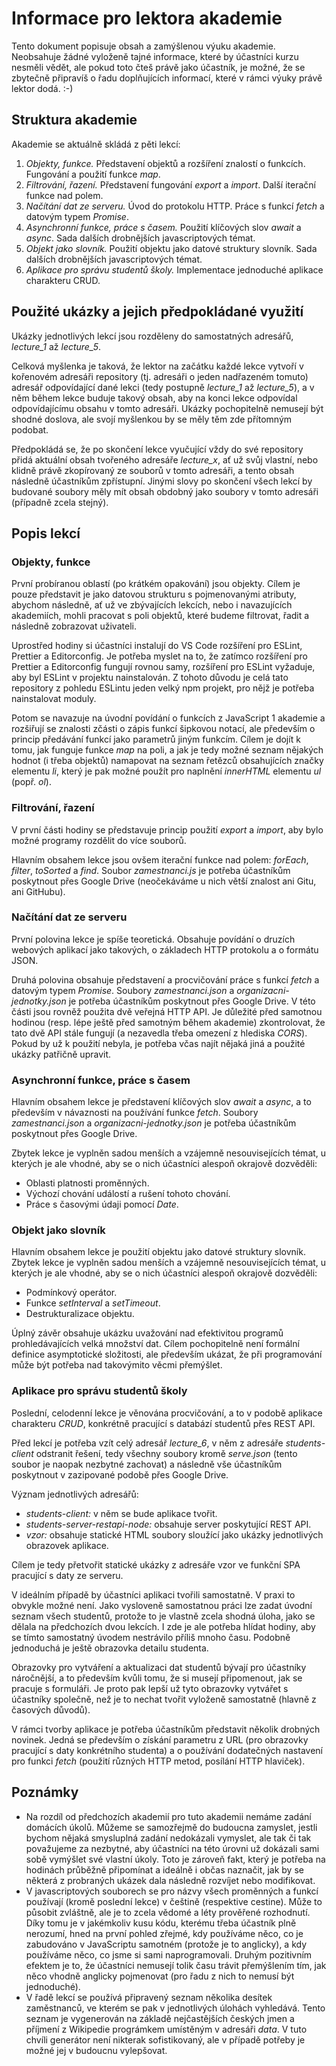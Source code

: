 # Informace pro lektora akademie

Tento dokument popisuje obsah a zamýšlenou výuku akademie. Neobsahuje žádné vyloženě tajné informace, které by
účastníci kurzu nesměli vědět, ale pokud toto čteš právě jako účastník, je možné, že se zbytečně připravíš o řadu
doplňujících informací, které v rámci výuky právě lektor dodá. :-)

## Struktura akademie

Akademie se aktuálně skládá z pěti lekcí:

1. _Objekty, funkce._ Představení objektů a rozšíření znalostí o funkcích. Fungování a použití funkce _map_.
1. _Filtrování, řazení._ Představení fungování _export_ a _import_. Další iterační funkce nad polem.
1. _Načítání dat ze serveru._ Úvod do protokolu HTTP. Práce s funkcí _fetch_ a datovým typem _Promise_.
1. _Asynchronní funkce, práce s časem._ Použití klíčových slov _await_ a _async_. Sada dalších drobnějších
  javascriptových témat.
1. _Objekt jako slovník._ Použití objektu jako datové struktury slovník. Sada dalších drobnějších javascriptových témat.
1. _Aplikace pro správu studentů školy._ Implementace jednoduché aplikace charakteru CRUD.

## Použité ukázky a jejich předpokládané využití

Ukázky jednotlivých lekcí jsou rozděleny do samostatných adresářů, _lecture\_1_ až _lecture\_5_.

Celková myšlenka je taková, že lektor na začátku každé lekce vytvoří v kořenovém adresáři repository (tj. adresáři o
jeden nadřazeném tomuto) adresář odpovídající dané lekci (tedy postupně _lecture\_1_ až _lecture\_5_), a v něm během
lekce buduje takový obsah, aby na konci lekce odpovídal odpovídajícímu obsahu v tomto adresáři. Ukázky pochopitelně
nemusejí být shodné doslova, ale svojí myšlenkou by se měly těm zde přítomným podobat.

Předpokládá se, že po skončení lekce vyučující vždy do své repository přidá aktuální obsah tvořeného adresáře
_lecture\_x_, ať už svůj vlastní, nebo klidně právě zkopírovaný ze souborů v tomto adresáři, a tento obsah následně
účastníkům zpřístupní. Jinými slovy po skončení všech lekcí by budované soubory měly mít obsah obdobný jako soubory v
tomto adresáři (případně zcela stejný).

## Popis lekcí

### Objekty, funkce

První probíranou oblastí (po krátkém opakování) jsou objekty. Cílem je pouze představit je jako datovou strukturu s
pojmenovanými atributy, abychom následně, ať už ve zbývajících lekcích, nebo i navazujících akademiích, mohli
pracovat s poli objektů, které budeme filtrovat, řadit a následně zobrazovat uživateli.

Uprostřed hodiny si účastníci instalují do VS Code rozšíření pro ESLint, Prettier a Editorconfig. Je potřeba myslet na
to, že zatímco rozšíření pro Prettier a Editorconfig fungují rovnou samy, rozšíření pro ESLint vyžaduje, aby byl ESLint
v projektu nainstalován. Z tohoto důvodu je celá tato repository z pohledu ESLintu jeden velký npm projekt, pro nějž je
potřeba nainstalovat moduly.

Potom se navazuje na úvodní povídání o funkcích z JavaScript 1 akademie a rozšiřují se znalosti zčásti o zápis
funkcí šipkovou notací, ale především o princip předávání funkcí jako parametrů jiným funkcím. Cílem je dojít k
tomu, jak funguje funkce _map_ na poli, a jak je tedy možné seznam nějakých hodnot (i třeba objektů) namapovat na
seznam řetězců obsahujících značky elementu _li_, který je pak možné použít pro naplnění _innerHTML_ elementu _ul_
(popř. _ol_).

### Filtrování, řazení

V první části hodiny se představuje princip použití _export_ a _import_, aby bylo možné programy rozdělit do více
souborů.

Hlavním obsahem lekce jsou ovšem iterační funkce nad polem: _forEach_, _filter_, _toSorted_ a _find_. Soubor
_zamestnanci.js_ je potřeba účastníkům poskytnout přes Google Drive (neočekáváme u nich větší znalost ani Gitu, ani
GitHubu).

### Načítání dat ze serveru

První polovina lekce je spíše teoretická. Obsahuje povídání o druzích webových aplikací jako takových, o základech HTTP
protokolu a o formátu JSON.

Druhá polovina obsahuje představení a procvičování práce s funkcí _fetch_ a datovým typem _Promise_. Soubory
_zamestnanci.json_ a _organizacni-jednotky.json_ je potřeba účastníkům poskytnout přes Google Drive. V této části jsou
rovněž použita dvě veřejná HTTP API. Je důležité před samotnou hodinou (resp. lépe ještě před samotným během akademie)
zkontrolovat, že tato dvě API stále fungují (a nezavedla třeba omezení z hlediska _CORS_). Pokud by už k použití nebyla,
je potřeba včas najít nějaká jiná a použité ukázky patřičně upravit.

### Asynchronní funkce, práce s časem

Hlavním obsahem lekce je představení klíčových slov _await_ a _async_, a to především v návaznosti na používání funkce
_fetch_. Soubory _zamestnanci.json_ a _organizacni-jednotky.json_ je potřeba účastníkům poskytnout přes Google Drive.

Zbytek lekce je vyplněn sadou menších a vzájemně nesouvisejících témat, u kterých je ale vhodné, aby se o nich účastníci
alespoň okrajově dozvěděli:

- Oblasti platnosti proměnných.
- Výchozí chování událostí a rušení tohoto chování.
- Práce s časovými údaji pomocí _Date_.

### Objekt jako slovník

Hlavním obsahem lekce je použití objektu jako datové struktury slovník. Zbytek lekce je vyplněn sadou menších a
vzájemně nesouvisejících témat, u kterých je ale vhodné, aby se o nich účastníci alespoň okrajově dozvěděli:

- Podmínkový operátor.
- Funkce _setInterval_ a _setTimeout_.
- Destrukturalizace objektu.

Úplný závěr obsahuje ukázku uvažování nad efektivitou programů prohledávajících velká množství dat. Cílem pochopitelně
není formální definice asymptotické složitosti, ale především ukázat, že při programování může být potřeba nad
takovýmito věcmi přemýšlet.

### Aplikace pro správu studentů školy

Poslední, celodenní lekce je věnována procvičování, a to v podobě aplikace charakteru _CRUD_, konkrétně pracující s
databází studentů přes REST API.

Před lekcí je potřeba vzít celý adresář _lecture\_6_, v něm z adresáře _students-client_ odstranit řešení, tedy všechny
soubory kromě _serve.json_ (tento soubor je naopak nezbytné zachovat) a následně vše účastníkům poskytnout v zazipované
podobě přes Google Drive.

Význam jednotlivých adresářů:

- _students-client:_ v něm se bude aplikace tvořit.
- _students-server-restapi-node:_ obsahuje server poskytující REST API.
- _vzor:_ obsahuje statické HTML soubory sloužící jako ukázky jednotlivých obrazovek aplikace.

Cílem je tedy přetvořit statické ukázky z adresáře vzor ve funkční SPA pracující s daty ze serveru.

V ideálním případě by účastníci aplikaci tvořili samostatně. V praxi to obvykle možné není. Jako vysloveně samostatnou
práci lze zadat úvodní seznam všech studentů, protože to je vlastně zcela shodná úloha, jako se dělala na předchozích
dvou lekcích. I zde je ale potřeba hlídat hodiny, aby se tímto samostatný úvodem nestrávilo příliš mnoho času. Podobně
jednoduchá je ještě obrazovka detailu studenta.

Obrazovky pro vytváření a aktualizaci dat studentů bývají pro účastníky náročnější, a to především kvůli tomu, že si
musejí připomenout, jak se pracuje s formuláři. Je proto pak lepší už tyto obrazovky vytvářet s účastníky společně, než
je to nechat tvořit vyloženě samostatně (hlavně z časových důvodů).

V rámci tvorby aplikace je potřeba účastníkům představit několik drobných novinek. Jedná se především o získání
parametru z URL (pro obrazovky pracující s daty konkrétního studenta) a o používání dodatečných nastavení pro funkci
_fetch_ (použití různých HTTP metod, posílání HTTP hlaviček).

## Poznámky

- Na rozdíl od předchozích akademií pro tuto akademii nemáme zadání domácích úkolů. Můžeme se samozřejmě do budoucna
  zamyslet, jestli bychom nějaká smysluplná zadání nedokázali vymyslet, ale tak či tak považujeme za nezbytné, aby
  účastníci na této úrovni už dokázali sami sobě vymýšlet své vlastní úkoly. Toto je zároveň fakt, který je potřeba na
  hodinách průběžně připomínat a ideálně i občas naznačit, jak by se některá z probraných ukázek dala následně rozvíjet
  nebo modifikovat.
- V javascriptových souborech se pro názvy všech proměnných a funkcí používají (kromě poslední lekce) v češtině
  (respektive cestine). Může to působit zvláštně, ale je to zcela vědomé a léty prověřené rozhodnutí. Díky tomu je v
  jakémkoliv kusu kódu, kterému třeba účastník plně nerozumí, hned na první pohled zřejmé, kdy používáme něco, co je
  zabudováno v JavaScriptu samotném (protože je to anglicky), a kdy používáme něco, co jsme si sami naprogramovali.
  Druhým pozitivním efektem je to, že účastníci nemusejí tolik času trávit přemýšlením tím, jak něco vhodně anglicky
  pojmenovat (pro řadu z nich to nemusí být jednoduché).
- V řadě lekcí se používá připravený seznam několika desítek zaměstnanců, ve kterém se pak v jednotlivých úlohách
  vyhledává. Tento seznam je vygenerován na základě nejčastějších českých jmen a příjmení z Wikipedie prográmkem
  umístěným v adresáři _data_. V tuto chvíli generátor není nikterak sofistikovaný, ale v případě potřeby je možné jej v
  budoucnu vylepšovat.
